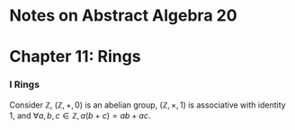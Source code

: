 # Notes on Abstract Algebra 20

# Chapter 11: Rings

### I Rings 

Consider $\mathbb{Z}$, $(\mathbb{Z},+,0)$ is an abelian group, $(\mathbb{Z},\times,1)$ is associative with identity $1$, and $\forall a,b,c\in \mathbb {Z},a(b+c) = ab+ac$.